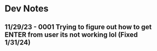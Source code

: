 # Dev Notes

## 11/29/23 - 0001 Trying to figure out how to get ENTER from user its not working lol (Fixed 1/31/24)
